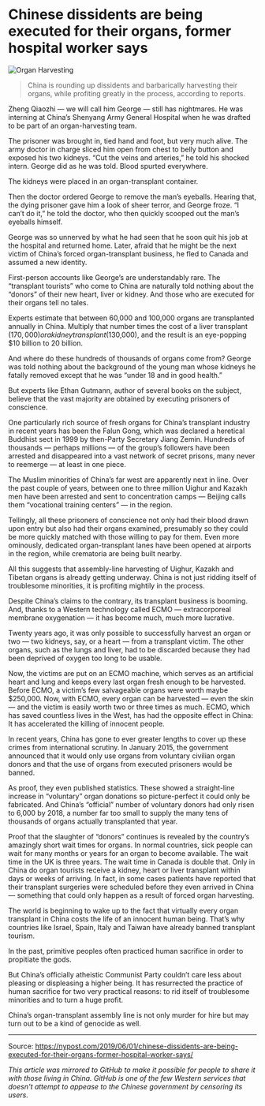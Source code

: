 # Chinese dissidents are being executed for their organs, former hospital worker says 

![Organ Harvesting](https://raw.githubusercontent.com/taibangle/awesome-china-media/master/organ-harvesting/images/chinese-dissident.jpg)
> China is rounding up dissidents and barbarically harvesting their organs, while profiting greatly in the process, according to reports.

Zheng Qiaozhi — we will call him George — still has nightmares. He was interning at China’s Shenyang Army General Hospital when he was drafted to be part of an organ-harvesting team.

The prisoner was brought in, tied hand and foot, but very much alive. The army doctor in charge sliced him open from chest to belly button and exposed his two kidneys. “Cut the veins and arteries,” he told his shocked intern. George did as he was told. Blood spurted everywhere.

The kidneys were placed in an organ-transplant container.

Then the doctor ordered George to remove the man’s eyeballs. Hearing that, the dying prisoner gave him a look of sheer terror, and George froze. “I can’t do it,” he told the doctor, who then quickly scooped out the man’s eyeballs himself.

George was so unnerved by what he had seen that he soon quit his job at the hospital and returned home. Later, afraid that he might be the next victim of China’s forced organ-transplant business, he fled to Canada and assumed a new identity.

First-person accounts like George’s are understandably rare. The “transplant tourists” who come to China are naturally told nothing about the “donors” of their new heart, liver or kidney. And those who are executed for their organs tell no tales.

Experts estimate that between 60,000 and 100,000 organs are transplanted annually in China. Multiply that number times the cost of a liver transplant ($170,000) or a kidney transplant ($130,000), and the result is an eye-popping $10 billion to 20 billion.

And where do these hundreds of thousands of organs come from? George was told nothing about the background of the young man whose kidneys he fatally removed except that he was “under 18 and in good health.”

But experts like Ethan Gutmann, author of several books on the subject, believe that the vast majority are obtained by executing prisoners of conscience.

One particularly rich source of fresh organs for China’s transplant industry in recent years has been the Falun Gong, which was declared a heretical Buddhist sect in 1999 by then-Party Secretary Jiang Zemin. Hundreds of thousands — perhaps millions — of the group’s followers have been arrested and disappeared into a vast network of secret prisons, many never to reemerge — at least in one piece.

The Muslim minorities of China’s far west are apparently next in line. Over the past couple of years, between one to three million Uighur and Kazakh men have been arrested and sent to concentration camps — Beijing calls them “vocational training centers” — in the region.

Tellingly, all these prisoners of conscience not only had their blood drawn upon entry but also had their organs examined, presumably so they could be more quickly matched with those willing to pay for them. Even more ominously, dedicated organ-transplant lanes have been opened at airports in the region, while crematoria are being built nearby.

All this suggests that assembly-line harvesting of Uighur, Kazakh and Tibetan organs is already getting underway. China is not just ridding itself of troublesome minorities, it is profiting mightily in the process.

Despite China’s claims to the contrary, its transplant business is booming. And, thanks to a Western technology called ECMO — extracorporeal membrane oxygenation — it has become much, much more lucrative.

Twenty years ago, it was only possible to successfully harvest an organ or two — two kidneys, say, or a heart — from a transplant victim. The other organs, such as the lungs and liver, had to be discarded because they had been deprived of oxygen too long to be usable.

Now, the victims are put on an ECMO machine, which serves as an artificial heart and lung and keeps every last organ fresh enough to be harvested. Before ECMO, a victim’s few salvageable organs were worth maybe $250,000. Now, with ECMO, every organ can be harvested — even the skin — and the victim is easily worth two or three times as much. ECMO, which has saved countless lives in the West, has had the opposite effect in China: It has accelerated the killing of innocent people.

In recent years, China has gone to ever greater lengths to cover up these crimes from international scrutiny. In January 2015, the government announced that it would only use organs from voluntary civilian organ donors and that the use of organs from executed prisoners would be banned.

As proof, they even published statistics. These showed a straight-line increase in “voluntary” organ donations so picture-perfect it could only be fabricated. And China’s “official” number of voluntary donors had only risen to 6,000 by 2018, a number far too small to supply the many tens of thousands of organs actually transplanted that year.

Proof that the slaughter of “donors” continues is revealed by the country’s amazingly short wait times for organs. In normal countries, sick people can wait for many months or years for an organ to become available. The wait time in the UK is three years. The wait time in Canada is double that. Only in China do organ tourists receive a kidney, heart or liver transplant within days or weeks of arriving. In fact, in some cases patients have reported that their transplant surgeries were scheduled before they even arrived in China — something that could only happen as a result of forced organ harvesting.

The world is beginning to wake up to the fact that virtually every organ transplant in China costs the life of an innocent human being. That’s why countries like Israel, Spain, Italy and Taiwan have already banned transplant tourism.

In the past, primitive peoples often practiced human sacrifice in order to propitiate the gods.

But China’s officially atheistic Communist Party couldn’t care less about pleasing or displeasing a higher being. It has resurrected the practice of human sacrifice for two very practical reasons: to rid itself of troublesome minorities and to turn a huge profit.

China’s organ-transplant assembly line is not only murder for hire but may turn out to be a kind of genocide as well.

---

Source: https://nypost.com/2019/06/01/chinese-dissidents-are-being-executed-for-their-organs-former-hospital-worker-says/

*This article was mirrored to GitHub to make it possible for people to share it with those living in China. GitHub is one of the few Western services that doesn't attempt to appease to the Chinese government by censoring its users.*